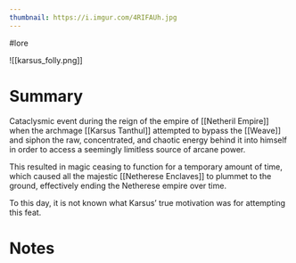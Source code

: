 ```yaml
---
thumbnail: https://i.imgur.com/4RIFAUh.jpg
---
```

#lore 

![[karsus_folly.png]]
# Summary
Cataclysmic event during the reign of the empire of [[Netheril Empire]] when the archmage [[Karsus Tanthul]] attempted to bypass the [[Weave]] and siphon the raw, concentrated, and chaotic energy behind it into himself in order to access a seemingly limitless source of arcane power.

This resulted in magic ceasing to function for a temporary amount of time, which caused all the majestic [[Netherese Enclaves]] to plummet to the ground, effectively ending the Netherese empire over time.

To this day, it is not known what Karsus’ true motivation was for attempting this feat.
# Notes
